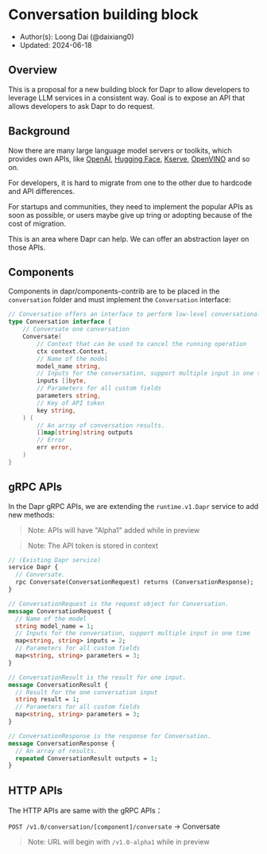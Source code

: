 # Conversation building block

* Author(s): Loong Dai (@daixiang0)
* Updated: 2024-06-18

## Overview

This is a proposal for a new building block for Dapr to allow developers to leverage LLM services in a consistent way. Goal is to expose an API that allows developers to ask Dapr to do request.

## Background

Now there are many large language model servers or toolkits, which provides own APIs, like [OpenAI](https://openai.com/), [Hugging Face](https://huggingface.co/), [Kserve](https://kserve.github.io/website/latest/), [OpenVINO](https://docs.openvino.ai/) and so on.

For developers, it is hard to migrate from one to the other due to hardcode and API differences.

For startups and communities, they need to implement the popular APIs as soon as possible, or users maybe give up tring or adopting because of the cost of migration.

This is an area where Dapr can help. We can offer an abstraction layer on those APIs.

## Components

Components in dapr/components-contrib are to be placed in the `conversation` folder and must implement the `Conversation` interface:

```go
// Conversation offers an interface to perform low-level conversational operations
type Conversation interface {
    // Conversate one conversation
    Conversate(
        // Context that can be used to cancel the running operation
        ctx context.Context, 
        // Name of the model
        model_name string,
        // Inputs for the conversation, support multiple input in one time
        inputs []byte,
        // Parameters for all custom fields
        parameters string,
        // Key of API token
        key string,
    ) (
        // An array of conversation results.
        []map[string]string outputs
        // Error
        err error,
    )
}
```

## gRPC APIs

In the Dapr gRPC APIs, we are extending the `runtime.v1.Dapr` service to add new methods:

> Note: APIs will have "Alpha1" added while in preview

> Note: The API token is stored in context

```proto
// (Existing Dapr service)
service Dapr {
  // Conversate.
  rpc Conversate(ConversationRequest) returns (ConversationResponse);
}

// ConversationRequest is the request object for Conversation.
message ConversationRequest {
  // Name of the model
  string model_name = 1;
  // Inputs for the conversation, support multiple input in one time
  map<string, string> inputs = 2;
  // Parameters for all custom fields
  map<string, string> parameters = 3;
}

// ConversationResult is the result for one input.
message ConversationResult {
  // Result for the one conversation input
  string result = 1;
  // Parameters for all custom fields
  map<string, string> parameters = 3;
}

// ConversationResponse is the response for Conversation.
message ConversationResponse {
  // An array of results.
  repeated ConversationResult outputs = 1;
}
```

## HTTP APIs

The HTTP APIs are same with the gRPC APIs：

`POST /v1.0/conversation/[component]/conversate` -> Conversate

> Note: URL will begin with `/v1.0-alpha1` while in preview
